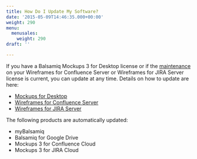 ```yaml
---
title: How Do I Update My Software?
date: '2015-05-09T14:46:35.000+00:00'
weight: 290
menu:
  menusales:
    weight: 290
draft: ''

---
```


If you have a Balsamiq Mockups 3 for Desktop license or if the [maintenance](/sales/maintenance/) on your Wireframes for Confluence Server or Wireframes for JIRA Server license is current, you can update at any time. Details on how to update are here:

*   [Mockups for Desktop](/installation/update/)
*   [Wireframes for Confluence Server](https://docs.balsamiq.com/confluence/server/wireframes/admin-guide/#updating-instructions)
*   [Wireframes for JIRA Server](https://docs.balsamiq.com/jira/server/wireframes/admin-guide/#updating-instructions)

The following products are automatically updated:

*   myBalsamiq
*   Balsamiq for Google Drive
*   Mockups 3 for Confluence Cloud
*   Mockups 3 for JIRA Cloud
